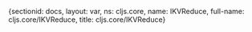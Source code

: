 {sectionid: docs, layout: var, ns: cljs.core, name: IKVReduce, full-name: cljs.core/IKVReduce,
  title: cljs.core/IKVReduce}
